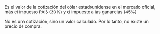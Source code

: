Es el valor de la cotización del dólar estadounidense en el mercado oficial, más el impuesto PAIS (30%) y el impuesto a las ganancias (45%).

No es una cotización, sino un valor calculado. Por lo tanto, no existe un precio de compra.

<div class="w-full h-48 p-4" id="plot-cotizacion-actual-solidario"></div>

